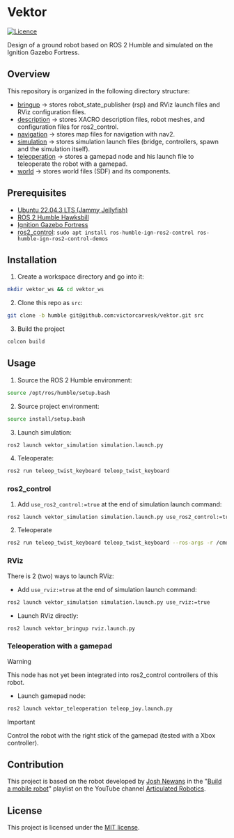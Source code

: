 # Vektor
[![Licence](https://img.shields.io/badge/License-MIT-green.svg)](./LICENSE)

Design of a ground robot based on ROS 2 Humble and simulated on the Ignition Gazebo Fortress.

## Overview

This repository is organized in the following directory structure:

- [bringup](./vektor_bringup/) → stores robot_state_publisher (rsp) and RViz launch files and RViz configuration files.
- [description](./vektor_description/) → stores XACRO description files, robot meshes, and configuration files for ros2_control.
- [navigation](./vektor_navigation/) → stores map files for navigation with nav2.
- [simulation](./vektor_simulation/) → stores simulation launch files (bridge, controllers, spawn and the simulation itself).
- [teleoperation](./vektor_teleoperation/) → stores a gamepad node and his launch file to teleoperate the robot with a gamepad.
- [world](./vektor_world/) → stores world files (SDF) and its components.


## Prerequisites
- [Ubuntu 22.04.3 LTS (Jammy Jellyfish)](https://releases.ubuntu.com/jammy/)
- [ROS 2 Humble Hawksbill](https://docs.ros.org/en/humble/Installation/Ubuntu-Install-Debians.html)
- [Ignition Gazebo Fortress](https://gazebosim.org/docs/fortress/ros_installation)
- [ros2_control](https://control.ros.org/humble/doc/getting_started/getting_started.html#binary-packages): `sudo apt install ros-humble-ign-ros2-control ros-humble-ign-ros2-control-demos`

## Installation
1. Create a workspace directory and go into it:
```bash
mkdir vektor_ws && cd vektor_ws
```
2. Clone this repo as `src`:
```bash
git clone -b humble git@github.com:victorcarvesk/vektor.git src
```
3. Build the project
```bash
colcon build
```

## Usage

1. Source the ROS 2 Humble environment:
```bash
source /opt/ros/humble/setup.bash
```
2. Source project environment:
```bash
source install/setup.bash
```
3. Launch simulation:
```bash
ros2 launch vektor_simulation simulation.launch.py
```
4.  Teleoperate:
```bash
ros2 run teleop_twist_keyboard teleop_twist_keyboard
```


### ros2_control
1. Add `use_ros2_control:=true` at the end of simulation launch command:
```bash
ros2 launch vektor_simulation simulation.launch.py use_ros2_control:=true
```
2. Teleoperate
```bash
ros2 run teleop_twist_keyboard teleop_twist_keyboard --ros-args -r /cmd_vel:=/diff_drive_base_controller/cmd_vel_unstamped
```

### RViz
There is 2 (two) ways to launch RViz:
- Add `use_rviz:=true` at the end of simulation launch command:
```bash
ros2 launch vektor_simulation simulation.launch.py use_rviz:=true
```
- Launch RViz directly:
```bash
ros2 launch vektor_bringup rviz.launch.py 
```

### Teleoperation with a gamepad
> [!WARNING]
> This node has not yet been integrated into ros2_control controllers of this robot.
- Launch gamepad node:
```bash
ros2 launch vektor_teleoperation teleop_joy.launch.py
```
> [!IMPORTANT]
> Control the robot with the right stick of the gamepad (tested with a Xbox controller).

## Contribution
This project is based on the robot developed by [Josh Newans](https://github.com/joshnewans) in the "[Build a mobile robot](https://www.youtube.com/playlist?list=PLunhqkrRNRhYAffV8JDiFOatQXuU-NnxT)" playlist on the YouTube channel [Articulated Robotics](https://www.youtube.com/@ArticulatedRobotics).

## License
This project is licensed under the [MIT license](./LICENSE).
